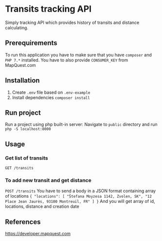# Transits tracking API

Simply tracking API which provides history of transits and distance calculating.

## Prerequirements
To run this application you have to make sure that you have `composer` and `PHP 7.*` installed.
You have to also provide `CONSUMER_KEY` from MapQuest.com

## Installation
1. Create `.env` file based on `.env-example`
2. Install dependencies `composer install`

## Run project
Run a project using php built-in server:
Navigate to `public` directory and run `php -S localhost:8000`

## Usage

### Get list of transits
`GET /transits`

### To add new transit and get distance
`POST /transits`
You have to send a body in a JSON format containing array of locations
`
{
	"locations": [
		"Štefana Moyzesa 1142, Zvolen, SK",
		"12 Place Jean Jaurès, 93100 Montreuil, FR"
		]
}
`
And you will get array of id, locations, distance and creation date


## References

https://developer.mapquest.com

